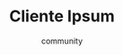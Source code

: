 ---
layout: ipsumpage

title: Cliente Ipsum
key: clienteipsum
description: "Dedicado aos nossos queridos clientes!"
author: community
collaborative: true


titleColor: "#5ECAED"
descColor: "#3B5998"

genBtnBgColor: "#5ECAED"
genBtnText: "É rapidinho!"
genBtnTextColor: "#ffffff"

labelTextColor: "#ffffff"
labelBgColor: "#5ECAED"
labelBorderColor: "#3B5998"



language: Português
text:
- "Isso tudo? Meu sobrinho faz pela metade do preço."
- "Indicação é melhor que dinheiro."
- "Quero um sistema simples..."
- "Eu quero o seu melhor preço."
- "Faz uma busca igual do Google no meu site. É só um campo de busca que busque pelo site inteiro."
- "O que dá pra fazer com R$300,00?"
- "Preciso para ontem."
- "Tá muito caro, ví um site maior que esse que custava 15 doletas."
- "Meu deus que absurdo esse preço, vou fazer no Wix."
- "Vai ser simples, só pegar uns plugins prontos na internet e instalar."
- "Tá tudo pronto já, é só alterar umas coisinhas."
- "Tudo isso por 5 páginas?"
- "O que acontece é o seguinte, procuro alguém para parceria, eu tenho a ideia e você desenvolve."
- "Só uma alteraçãozinha."
- "Tem como fazer uma alteraçãozinha...?"
- "Se você não cobrar nada, ou quase nada eu te dou uma porcentagem nos lucros."
- "Agora quero um relatório completo que cruze todas informações..."
- "Estou mandando 3 parcelas adiantadas..."
- "Aumenta aqui e diminui ali."
- "Se vocês virarem algumas noites dá para cumprir o prazo né?"
- "Boa tarde! Não esquece de fazer aquela alteração que te pedi."
- "Ok, eu entro em contato."
- "Está aprovado, mas preciso que faça algumas alterações antes."
- "Eu queria algo fora da caixa, disruptivo, moderno e arrojado."
- "É pra ontem, eim? hahahaha brincadeira. Mas é pra ontem mesmo."
- "Achamos o preço um pouco fora do nosso orçamento."
- "Ta faltando aquele Tchan!"
- "To avaliando uns orçamentos, mas já gostei muito do seu..."
- "Sempre funcionou deste jeito."
- "Vai ser igual do Wix."
- "Tudo isso pra deixar bonito no celular ?"
- "Estou sofrendo com inadimplência dos meus clientes, então peço um pouco de flexibilidade quanto ao seu pagamento."
---
